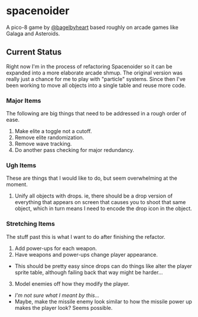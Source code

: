 # spacenoider

A pico-8 game by [@bagelbyheart](https://twitter.com/bagelbyheart) based roughly on arcade games like Galaga and Asteroids.

## Current Status

Right now I'm in the process of refactoring Spacenoider so it can be expanded into a more elaborate arcade shmup. The original version was really just a chance for me to play with "particle" systems. Since then I've been working to move all objects into a single table and reuse more code.

### Major Items

The following are big things that need to be addressed in a rough order of ease.

1. Make elite a toggle not a cutoff.
2. Remove elite randomization.
3. Remove wave tracking.
4. Do another pass checking for major redundancy.

### Ugh Items

These are things that I would like to do, but seem overwhelming at the moment.

1. Unify all objects with drops. ie, there should be a drop version of everything that appears on screen that causes you to shoot that same object, which in turn means I need to encode the drop icon in the object.

### Stretching Items

The stuff past this is what I want to do after finishing the refactor.

1. Add power-ups for each weapon.
2. Have weapons and power-ups change player appearance.  
  * This should be pretty easy since drops can do things like alter the player sprite table, although failing back that way might be harder...
3. Model enemies off how they modify the player.  
  * _I'm not sure what I meant by this..._
  * Maybe, make the missile enemy look similar to how the missile power up makes the player look? Seems possible.


